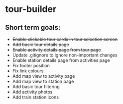 # tour-builder

## Short term goals:
 - ~~Enable clickable tour cards in tour selection screen~~
 - ~~Add basic tour details page~~
 - ~~Enable activity details page from tour page~~
 - Update .gitignore to ignore non-important changes
 - Enable station details page from activities page
 - Fix footer position
 - Fix link colours
 - Add map view to activity page
 - Add map view to station page
 - Add basic tour filtering
 - Add activity photos
 - Add train station icons
